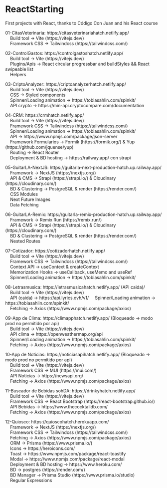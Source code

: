 # ReactStarting
First projects with React, thanks to Código Con Juan and his React course <br>
<p>
01-CitasVeterinaria:  https://citasveterinariahatch.netlify.app/ <br>
‎ ‎ ‎ ‎ Build tool -> Vite (https://vitejs.dev/) <br>
‎ ‎ ‎ ‎ Framework CSS -> Tailwindcss (https://tailwindcss.com/) <br>
</p>
<p>
02-ControlGastos: https://controlgastoshatch.netlify.app/ <br>
‎ ‎ ‎ ‎ Build tool -> Vite (https://vitejs.dev/) <br>
‎ ‎ ‎ ‎ Plugins/Apis -> React circular progressbar and buildStyles && React swipeable list <br>
‎ ‎ ‎ ‎ Helpers <br>
</p>
<p>
03-CriptoAnalyzer: https://criptoanalyzerhatch.netlify.app/ <br>
‎ ‎ ‎ ‎ Build tool -> Vite (https://vitejs.dev/) <br>
‎ ‎ ‎ ‎ CSS -> Styled components <br>
‎ ‎ ‎ ‎ Spinner/Loading animation -> https://tobiasahlin.com/spinkit/ <br>
‎ ‎ ‎ ‎ API crypto -> https://min-api.cryptocompare.com/documentation <br>
</p>
<p>
04-CRM: https://crmhatch.netlify.app/ <br>
‎ ‎ ‎ ‎ Build tool -> Vite (https://vitejs.dev/) <br>
‎ ‎ ‎ ‎ Framework CSS -> Tailwindcss (https://tailwindcss.com/) <br>
‎ ‎ ‎ ‎ Spinner/Loading animation -> https://tobiasahlin.com/spinkit/ <br>
‎ ‎ ‎ ‎ API -> https://www.npmjs.com/package/json-server <br>
‎ ‎ ‎ ‎ Framework Formularios -> Formik (https://formik.org/) & Yup (https://github.com/jquense/yup) <br>
‎ ‎ ‎ ‎ Routing -> React Router <br>
‎ ‎ ‎ ‎ Deployment & BD hosting -> https://railway.app/ con strapi <br>
</p>
<p>
05-GuitarLA-NextJS: https://guitarla-next-production-hatch.up.railway.app/ <br>
‎ ‎ ‎ ‎ Framework -> NextJS (https://nextjs.org/) <br>
‎ ‎ ‎ ‎ API & CMS -> Strapi (https://strapi.io/) & Cloudinary (https://cloudinary.com/) <br>
‎ ‎ ‎ ‎ BD & Clustering -> PostgreSQL & render (https://render.com/) <br>
‎ ‎ ‎ ‎ CSS Modules <br>
‎ ‎ ‎ ‎ Next Future Images <br>
‎ ‎ ‎ ‎ Data Fetching <br>
</p>
<p>
06-GuitarLA-Remix: https://guitarla-remix-production-hatch.up.railway.app/ <br>
‎ ‎ ‎ ‎ Framework -> Remix Run (https://remix.run/) <br>
‎ ‎ ‎ ‎ API & CMS -> Strapi (https://strapi.io/) & Cloudinary (https://cloudinary.com/) <br>
‎ ‎ ‎ ‎ BD & Clustering -> PostgreSQL & render (https://render.com/) <br>
‎ ‎ ‎ ‎ Nested Routes <br>
</p>
<p>
07-Cotizador: https://cotizadorhatch.netlify.app/<br>
‎ ‎ ‎ ‎ Build tool -> Vite (https://vitejs.dev/) <br>
‎ ‎ ‎ ‎ Framework CSS -> Tailwindcss (https://tailwindcss.com/) <br>
‎ ‎ ‎ ‎ Context API -> useContext & createContext <br>
‎ ‎ ‎ ‎ Memorization Hooks -> useCallback, useMemo and useRef  <br>
‎ ‎ ‎ ‎ Spinner/Loading animation -> https://tobiasahlin.com/spinkit/ <br>
</p>
<p>
08-Letrasmusica: https://letrasmusicahatch.netlify.app/ (API caida)/<br>
‎ ‎ ‎ ‎ Build tool -> Vite (https://vitejs.dev/) <br>
‎ ‎ ‎ ‎ API (caida) -> https://api.lyrics.ovh/v1/
‎ ‎ ‎ ‎ Spinner/Loading animation -> https://tobiasahlin.com/spinkit/ <br>
‎ ‎ ‎ ‎ Fetching -> Axios (https://www.npmjs.com/package/axios) <br>
</p>
<p>
09-App de Clima: https://climapphatch.netlify.app/ (Bloqueado -> modo prod no permitido por api)<br>
‎ ‎ ‎ ‎ Build tool -> Vite (https://vitejs.dev/) <br>
‎ ‎ ‎ ‎ API clima -> https://openweathermap.org/api <br>
‎ ‎ ‎ ‎ Spinner/Loading animation -> https://tobiasahlin.com/spinkit/ <br>
‎ ‎ ‎ ‎ Fetching -> Axios (https://www.npmjs.com/package/axios) <br>
</p>
<p>
10-App de Noticias: https://noticiasapihatch.netlify.app/ (Bloqueado -> modo prod no permitido por api)<br>
‎ ‎ ‎ ‎ Build tool -> Vite (https://vitejs.dev/) <br>
‎ ‎ ‎ ‎ Framework CSS -> MUI (https://mui.com/) <br>
‎ ‎ ‎ ‎ API Noticias -> https://newsapi.org/ <br>
‎ ‎ ‎ ‎ Fetching -> Axios (https://www.npmjs.com/package/axios) <br>
</p>
<p>
11-Buscador de Bebidas sohDA: https://drinkyhatch.netlify.app/<br>
‎ ‎ ‎ ‎ Build tool -> Vite (https://vitejs.dev/) <br>
‎ ‎ ‎ ‎ Framework CSS -> React Bootstrap (https://react-bootstrap.github.io/) <br>
‎ ‎ ‎ ‎ API Bebidas -> https://www.thecocktaildb.com/ <br>
‎ ‎ ‎ ‎ Fetching -> Axios (https://www.npmjs.com/package/axios) <br>
</p>
<p>
12-Quiosco: https://quioscohatch.herokuapp.com/<br>
‎ ‎ ‎ ‎ Framework -> NextJS (https://nextjs.org/) <br>
‎ ‎ ‎ ‎ Framework CSS -> Tailwindcss (https://tailwindcss.com/) <br>
‎ ‎ ‎ ‎ Fetching -> Axios (https://www.npmjs.com/package/axios) <br>
‎ ‎ ‎ ‎ ORM -> Prisma (https://www.prisma.io/) <br>
‎ ‎ ‎ ‎ Icons -> https://heroicons.com/ <br>
‎ ‎ ‎ ‎ Toast -> https://www.npmjs.com/package/react-toastify <br>
‎ ‎ ‎ ‎ Modal -> https://www.npmjs.com/package/react-modal <br>
‎ ‎ ‎ ‎ Deployment & BD hosting -> https://www.heroku.com/ <br>
‎ ‎ ‎ ‎ BD -> postgres (https://render.com/) <br>
‎ ‎ ‎ ‎ BD Manager -> Prisma Studio (https://www.prisma.io/studio) <br>
‎ ‎ ‎ ‎ Regular Expressions <br>
</p>


